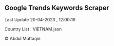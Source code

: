 

## Google Trends Keywords Scraper 
 
Last Update 20-04-2023 , 12:00:19

Country List :
VIETNAM.json



© Abdul Muttaqin 
